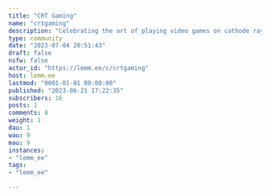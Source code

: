 ```yaml
---
title: "CRT Gaming" 
name: "crtgaming"
description: "Celebrating the art of playing video games on cathode ray tube displays."
type: community
date: "2023-07-04 20:51:43"
draft: false
nsfw: false
actor_id: "https://lemm.ee/c/crtgaming"
host: lemm.ee
lastmod: "0001-01-01 00:00:00"
published: "2023-06-21 17:22:35"
subscribers: 16
posts: 1
comments: 8
weight: 1
dau: 1
wau: 9
mau: 9
instances:
- "lemm_ee"
tags: 
- "lemm_ee"

---
```

